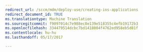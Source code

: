 ```yaml
---
redirect_url: /sccm/mdm/deploy-use/creating-ios-applications
redirect_document_id: TRUE
ms.translationtype: Machine Translation
ms.sourcegitcommit: f9097014c7e988ec8e139e518355c4efb19172b3
ms.openlocfilehash: 334479514dcbc7bd1418004f4762ed958eb5d81f
ms.contentlocale: hu-hu
ms.lasthandoff: 05/17/2017

---
```


